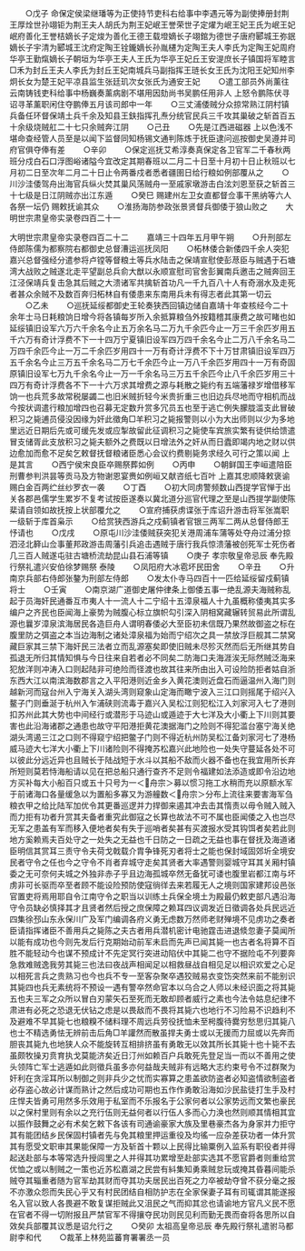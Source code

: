 <!-- { "loadSidebar": true } -->
　　○戊子  命保定侯梁继璠等为正使持节吏科右给事中李遇元等为副使捧册封荆王厚烇世孙翊钜为荆王夫人胡氏为荆王妃岷王誉荣世子定燿为岷王妃王氏为岷王妃岷府善化王誉桔嫡长子定焌为善化王德王载墱嫡长子翊錧为德世子唐府郾城王弥鈱嫡长子宇清为郾城王沈府定陶王铨鑨嫡长孙胤櫏为定陶王夫人李氏为定陶王妃周府华亭王勤熂嫡长子朝垣为华亭王夫人王氏为华亭王妃丘王安湜庶长子镇国将军睦言□禾为封丘王夫人李氏为封丘王妃南城兵马副指挥王琏长女王氏为沈阳王妃知州李炯长女为楚王妃平凉县监生张廷玑次女张氏为通安王妃
　　○遣工部员外尚薰往云南铸钱吏科给事中杨巍奏薰病剧不堪用因劾尚书吴鹏任用非人  上怒令鹏陈伏寻诏寻革薰职闲住夺鹏俸五月该司郎中一年
　　○三丈浦倭贼分众掠常熟江阴村镇兵备任环督保靖土兵千余及知县王鈇指挥孔焘分统官民兵三千攻其巢破之斩首百五十余级烧贼舡二十七只余贼奔江阴
　　○己丑
　　○先是江西进磁器  上以色浅不堪命查经管人员至是以闻下监督同知杨锡文通判陈炼于抚臣逮问巡按御史吴遵并司府官俱夺俸有差
　　○辛卯
　　○保定巡抚艾希淳奏真保定各卫官军二千春秋两班分戍白石口浮图峪诸隘今宜改定其期春班以二月二十日至十月初十日止秋班以七月初二日至次年二月二十日止令两番戍者悉者疆圉日给行粮如例部覆从之
　　○川沙洼倭驾舟出海官兵纵火焚其巢风荡贼舟一至戚家墩游击白泫刘恩至获之斩首三十七级是日江阴贼亦出江东遁
　　○癸巳  赐建州左卫女直都督佥事干黑纳等六人各祭一坛仍  赐敕抚谕其众
　　○淮扬海防参政张景贤督兵御倭于狼山败之
　　大明世宗肃皇帝实录卷四百二十一


大明世宗肃皇帝实录卷四百二十二
　　嘉靖三十四年五月甲午朔
　　○升刑部左侍郎陈儒为都察院右都御史总督漕运巡抚凤阳
　　○柘林倭合新倭四千余人突犯嘉兴总督强经分遣参将卢镗等督粮土等兵水陆击之保靖宣慰使彭荩臣与贼遇于石塘湾大战败之贼遂北走平望副总兵俞大猷以永顺宣慰司官舍彭翼南兵邀击之贼奔回王江泾保靖兵复击急其后贼之大溃诸军共擒斩首功凡一千九百八十人有奇溺水及走死者甚众余贼不及数百奔归柘林自有倭患来东南用兵未有得志者此其第一切云
　　○乙未
　　○巡抚延绥都御史王轮奏狭西回镇边储自嘉靖十年查核经今二十余年士马日耗粮饷日增今将各镇每岁所入余抵算粮刍外按籍稽其康费之故可睹也如延绥镇旧设军六万六千余名今止五万余名马二万九千余匹今止一万三千余匹岁用五千六万有奇计浮费不下一十四万宁夏镇旧设军四万四千余名今止二万八千余名马二万四千余匹今止一万二千余匹岁用四十一万有奇计浮费不下十万甘肃镇旧设军四万五千余名今止三万五千余名马二万七千余匹今止一万八千余匹岁用四十一万有奇固原镇旧设军七万九千余名今止一万一千余名马三万五千余匹今止八千余匹岁用三十四万有奇计浮费各不下一十六万求其增费之源与耗散之毙约有五端藩禄岁增借移军饷一也兵荒多故常税屡蠲二也旧米贼折轻今米贵折重三也旧边兵尽地而守相机而战今按状调遣行粮加增四也召募无定数升赏多冗员五也至于逃亡例失朦胧滥支此冒破积习之毙逋员侵没因缘为奸此徵角□羊积习之毙报警则以小为大出师则以少为多地里远近日期后先或可缓先发或应掣故留此征调积习之毙使车宾旅实繁有徒供给馈遣冒支储胥此支放积习之毙夫额外之费既以日增法外之奸从而日蠹即竭内地之财以供边愈加而愈不足矣乞敕督抚督粮诸臣悉心会议约费剔毙务求经久可行之策以闻  上是其言
　　○西宁侯宋良臣卒赐祭葬如例
　　○丙申
　　○朝鲜国王李峘遣陪臣刑曹参判洪昙等贡马及方物谢恩宴赉如例峘又献咨纸七百叶  上嘉其忠顺降敕褒谕赐白金百两纻丝纱罗衣一袭
　　○丁酉
　　○初大同虏警频数山西提学官惮于出关各郡邑儒学生累岁不复考试按臣遂奏以冀北道分巡官代理之至是山西提学副使陈棐请自领如故抚按上状部覆允之
　　○宣府捕获虏谍张于库诏升游击将军张嵩职一级斩于库首枭示
　　○给赏狭西游兵之戍蓟镇者官银三两军二两从总督侍郎王忬请也
　　○戊戌
　　○原屯川沙洼倭贼获突犯关港周浦车蒲等处夺舟过浦分掠泗泾北簳山佥事董邦政游击周藩引兵追击遇贼于唐行我兵惊溃藩被创死军士死伤者几三百人贼遂屯驻古塘桥流劫昆山县石浦等镇
　　○庚子  孝宗敬皇帝忌辰  奉先殿行祭礼遣兴安伯徐梦赐祭  泰陵
　　○凤阳府大冰雹坏民田舍
　　○辛丑
　　○升南京兵部右侍郎张鏊为刑部左侍郎
　　○发太仆寺马四百十一匹给延绥留戍蓟镇将士
　　○壬寅
　　○南京湖广道御史屠仲律条上御倭五事一绝乱源夫海贼称乱起于员海奸民通番互市夷人十一流人十二宁绍十五漳泉福人十九虽概称倭夷其实多编户之齐民也臣闻海上豪势为贼腹心标立旗帜勾引深入阴相窝藏辗转贸易此所谓乱源也曩岁漳泉滨海居民各造巨舟人谓明春倭必大至臣初未信既乃果然故御盗之标在腹里防之弭盗之本当边海制之诸处漳泉福为始而宁绍次之具一禁放浮巨舰其二禁窝藏巨家其三禁下海奸民三法者立而乱源塞矣即使旧贼未尽殄灭然而后无所继其势自孤退无所归其情知惧与今日往来自若者必不同矣二防海口夫海涯涘无际然贼泛海来犯放洋则冲涛入口则起陆非可绝险而径渡也故其往来所由出入可设险防拒者姑自浙东西大江以南滨海数郡言之入平阳港则近金乡入黄花澳则近盘石而逼温州入海门则越新河而寇台州入宁海关入湖头湾则窥象山定海而瞰宁波入三江口则摇尾于绍兴入鳌子门则垂涎于杭州入乍浦硖则流毒于嘉兴入吴松江则犯松江入刘家河入七了港则扣苏州此其大势也中间经行或潜形于马迹山或遁迹于大七洋及大小衢上下川则其要害也此沿海诸郡之通患也故守平阳港拒黄花澳据海门之险则不得犯滥台塞宁海关绝湖头湾遏三江之口则不得窥宁绍把鳖子门则不得近杭州防吴松江备刘家河七了港杨威马迹大七洋大小衢上下川诸险则不得掩苏松嘉兴此地险也一处失守蔓延各处不可以彼此分远近异也且贼长于陆战短于水斗以其船不敌而火器不备也在我宜用所长弃所短则莫若恃海船请以见在把总船只通行查齐不足则令福建如法添造或即令沿边地方买补每大小船百只或五十只号为一＜舟宗＞募以惯习拖工水稍而充以原额水军于前诸海口各量缓急以为置船多寡又为游艟数＜舟宗＞分布上流往来要害海军刍粮衣甲之给比陆军加优令其更番巡逻并力捍御来遏其冲去击其惰责以毋令贼入贼入而力拒有功者升赏其夫备者重究此御寇之长算也故法不可不属也臣闻倭之入也岂尽无军之患盖有军而移入便地者矣有失于巡哨者矣甚有买渡报水受其钩饵者矣若此则地方奚赖焉夫百处守之一处失之无益也千日防之一日疏之无益也事在督抚及海道诸臣明信其赏耳三责守令夫荷戈戟载介胄争锋死刃者将士之能也保封域固郊圻全境安民者守令之任也今之守令不肖者弃城守走矣其贤者大率遇警则婴城守耳其关厢村镇委之无可奈何夫城之外独非赤子乎且边海孤城卒然无备犹可诿也腹里岩都江南与坏虏非可长驱而卒至者顾不能设险预防使寇徜徉去来若履无人之境则国家建邦设邑张官置吏将焉用耶自令江南守令之职当以训练土兵保全境土为殿最仍敕吏部凡遇沿海守令员缺必慎择其才且贤者然后授之庶保障之赖耳四议调发近日徵调各处兵民远近四集徐邳山东永保川广及军门编调各府义勇无虑数万然师老财殚境不见虏功之奏者臣请指挥诸臣不善用兵之毙陈之夫古者用兵潜机密计电驰霆击进退倐忽妻子莫闻所以能有成功也今则先发后行克期始动前军未启而先声已闻其毙一也古者名将算不百胜不能轻动今也谋不预成计不先定冥行突进动陷伏中其毙二也守不据险屯不列要奔急救难贼逸我劳其毙三也法曰夜战声相闻足以相救昼战自相见足以相识欢爱之心足以相死言兵之贵熟习也今也兵不专一至客杂聚卒遇狡贼易衣变饬突然来前不能别识其毙四也兵无素统将不预设一遇有警卒然命官本以乌合之人师以未经识面之将其毙五也夫三军之众所以冒白刃蒙矢石至死而无敢却顾者威行之素也今法令姑息纪律不肃进有必死之恐退无伏钻之虑是以畏敌而不畏将其毙六也地行不习险易不识趋利不及避难不早其毙七也粮糗不储料理不周远兵劳役抚恤未至枵腹待爨穷愁思归其毙八也士不精选勇怯无辨前击后角□羊讙然而散虽捍夫勇士或以无援而力屈或以先奔而胆丧其毙九也地狭人众不能旋转互相排挤虽有勇敢无以效其所长其毙十也十毙不去虽颇牧操刃贲育执戈莫能济矣近日汀州如赖百户兵敢死先登足当一而以不善用之使头领阵亡军士逃遁如此则徵兵虽多亦何益哉夫贼非有远略大志约束号令不过群聚为奸利在贪淫耳所以制御之则非兵少之忧而实寡算之患盖欲防盗者必知盗情欲制盗者必存盗心故必计谋而熟计之然后成功可期也五作作勇敢沿海如沙民盐徒打生手及村庄悍夫皆勇可用然多乐效用于私室而不乐报名于公家何者以公家势远而文繁也豪民以之保村里则有余以之充行伍则无益何者以行伍人多而心力涣也然则顺其情相其宜以振作鼓舞之必有术矣乞敕下各该有司通谕豪家大族及里巷豪杰各为身家并力拒守其有能团结乡民保固村镇者先与免其粮里押运重役及均徭一应杂差获功者一体升赏其有愿受文职审其果能保障一方及斩首十颗以上民得比输粟例入监系有职役者并得起送赴部与本等常选升授闾里之人并得其功累增至赴部实选其不愿官爵者则重给赏优恤之或以制贼之一策也近苏松嘉湖之民尝有紏集知勇乘贼怠玩或掩其昏暮间能杀贼夺其辎重者随为官军劫其财而夺其功夫居民出百死之力卒被劫夺曾不获分毫之报不亦激众怨而失民心乎又有村民团结自相防护志在全家保妻子耳有司辄谓其能遂报名入官以致人各畏避不敢复谋拒贼此又沮民之气而抑其忿也请谕地方官凡义民不愿在官者不得一切附报且严禁官军不得攘夺民功则民见利而勤无畏而奋将各思所以自效矣兵部覆其议悉是诏允行之
　　○癸卯  太祖高皇帝忌辰  奉先殿行祭礼遣驸马都尉李和代
　　○裁革上林苑监蕃育署署丞一员
